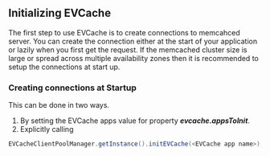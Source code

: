 ## Initializing EVCache
The first step to use EVCache is to create connections to memcahced server. You can create the connection either at the start of your application or lazily when you first get the request. If the memcached cluster size is large or spread across multiple availability zones then it is recommended to setup the connections at start up. 

### Creating connections at Startup
This can be done in two ways.

1. By setting the EVCache apps value for property **_evcache.appsToInit_**.
2. Explicitly calling 
```java
EVCacheClientPoolManager.getInstance().initEVCache(<EVCache app name>);
```